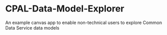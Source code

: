 # CPAL-Data-Model-Explorer
An example canvas app to enable non-technical users to explore Common Data Service data models
